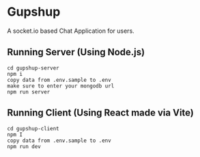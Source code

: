 # Gupshup
A socket.io based Chat Application for users.

## Running Server (Using Node.js)
```
cd gupshup-server
npm i
copy data from .env.sample to .env
make sure to enter your mongodb url
npm run server
```

## Running Client (Using React made via Vite) 
```
cd gupshup-client
npm I
copy data from .env.sample to .env
npm run dev
```
